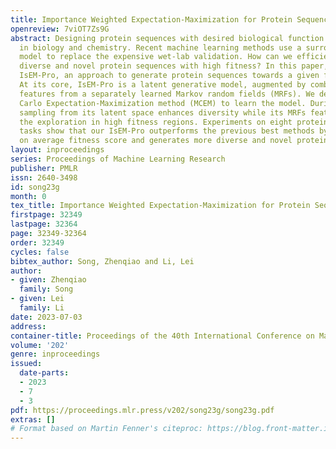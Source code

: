 ```yaml
---
title: Importance Weighted Expectation-Maximization for Protein Sequence Design
openreview: 7viOT7Zs9G
abstract: Designing protein sequences with desired biological function is crucial
  in biology and chemistry. Recent machine learning methods use a surrogate sequence-function
  model to replace the expensive wet-lab validation. How can we efficiently generate
  diverse and novel protein sequences with high fitness? In this paper, we propose
  IsEM-Pro, an approach to generate protein sequences towards a given fitness criterion.
  At its core, IsEM-Pro is a latent generative model, augmented by combinatorial structure
  features from a separately learned Markov random fields (MRFs). We develop an Monte
  Carlo Expectation-Maximization method (MCEM) to learn the model. During inference,
  sampling from its latent space enhances diversity while its MRFs features guide
  the exploration in high fitness regions. Experiments on eight protein sequence design
  tasks show that our IsEM-Pro outperforms the previous best methods by at least 55%
  on average fitness score and generates more diverse and novel protein sequences.
layout: inproceedings
series: Proceedings of Machine Learning Research
publisher: PMLR
issn: 2640-3498
id: song23g
month: 0
tex_title: Importance Weighted Expectation-Maximization for Protein Sequence Design
firstpage: 32349
lastpage: 32364
page: 32349-32364
order: 32349
cycles: false
bibtex_author: Song, Zhenqiao and Li, Lei
author:
- given: Zhenqiao
  family: Song
- given: Lei
  family: Li
date: 2023-07-03
address: 
container-title: Proceedings of the 40th International Conference on Machine Learning
volume: '202'
genre: inproceedings
issued:
  date-parts:
  - 2023
  - 7
  - 3
pdf: https://proceedings.mlr.press/v202/song23g/song23g.pdf
extras: []
# Format based on Martin Fenner's citeproc: https://blog.front-matter.io/posts/citeproc-yaml-for-bibliographies/
---
```

